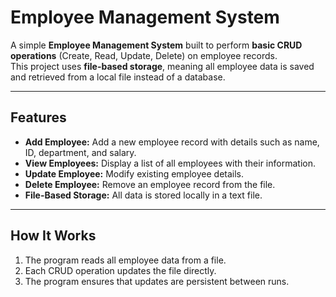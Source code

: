 # Employee Management System

A simple **Employee Management System** built to perform **basic CRUD operations** (Create, Read, Update, Delete) on employee records.  
This project uses **file-based storage**, meaning all employee data is saved and retrieved from a local file instead of a database.

---

## Features

-  **Add Employee:** Add a new employee record with details such as name, ID, department, and salary.  
-  **View Employees:** Display a list of all employees with their information.  
-  **Update Employee:** Modify existing employee details.  
-  **Delete Employee:** Remove an employee record from the file.  
-  **File-Based Storage:** All data is stored locally in a text file.  

---

##  How It Works

1. The program reads all employee data from a file.  
2. Each CRUD operation updates the file directly.  
3. The program ensures that updates are persistent between runs.
